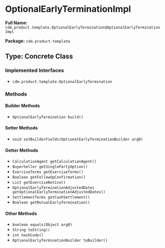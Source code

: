 # OptionalEarlyTerminationImpl

**Full Name:** `cdm.product.template.OptionalEarlyTermination$OptionalEarlyTerminationImpl`

**Package:** `cdm.product.template`

## Type: Concrete Class

### Implemented Interfaces

- `cdm.product.template.OptionalEarlyTermination`

### Methods

#### Builder Methods

- `OptionalEarlyTermination build()`

#### Setter Methods

- `void setBuilderFields(OptionalEarlyTerminationBuilder arg0)`

#### Getter Methods

- `CalculationAgent getCalculationAgent()`
- `BuyerSeller getSinglePartyOption()`
- `ExerciseTerms getExerciseTerms()`
- `Boolean getFollowUpConfirmation()`
- `List getExerciseNotice()`
- `OptionalEarlyTerminationAdjustedDates getOptionalEarlyTerminationAdjustedDates()`
- `SettlementTerms getCashSettlement()`
- `Boolean getMutualEarlyTermination()`

#### Other Methods

- `boolean equals(Object arg0)`
- `String toString()`
- `int hashCode()`
- `OptionalEarlyTerminationBuilder toBuilder()`

